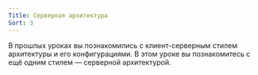 ```yaml
---
Title: Серверная архитектура
Sort: 3
---
```


В прошлых уроках вы познакомились с клиент-серверным стилем архитектуры и его конфигурациями. В этом уроке вы познакомитесь с ещё одним стилем — серверной архитектурой.

